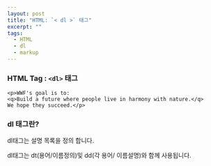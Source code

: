 ```yaml
---
layout: post
title: "HTML: `< dl >` 태그"
excerpt: ""
tags: 
  - HTML
  - dl
  - markup
---
```


### HTML Tag : `<dl>` 태그
```
<p>WWF's goal is to: 
<q>Build a future where people live in harmony with nature.</q>
We hope they succeed.</p>
```
### dl 태그란?

dl태그는 설명 목록을 정의 합니다.

dl태그는 dt(용어/이름정의)및 dd(각 용어/ 이름설명)와 함께 사용됩니다.

